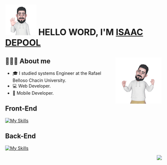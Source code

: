 # <img src="./src/assets/avatar-hello.png"  width="100" height="100"> HELLO WORD, I'M [ISAAC DEPOOL](https://isaacdepool.github.io/isaacdepool/)

## 👨🏼‍💻 About me <img align='right' src="./src/assets/Avatar-animate.gif" height="150" width="150" alt="avatar">
- 🎓 I studied systems Engineer at the Rafael Belloso Chacin University.
- 💻 Web Developer.
- 📱 Mobile Developer.

## Front-End
[![My Skills](https://skillicons.dev/icons?i=html,css,js,ts,react,angular)](https://skillicons.dev)

## Back-End 
[![My Skills](https://skillicons.dev/icons?i=mysql,nodejs)](https://skillicons.dev)

<!-- ## GitHub Status
![Anurag's GitHub stats](https://github-readme-stats.vercel.app/api?username=isaacdepool&hide=contribs,prs&theme=radical) -->

<a href="https://github.com/anuraghazra/github-readme-stats">
  <img align="right" src="https://github-readme-stats.vercel.app/api?username=isaacdepool&hide=contribs,prs&theme=radical" />
</a>
